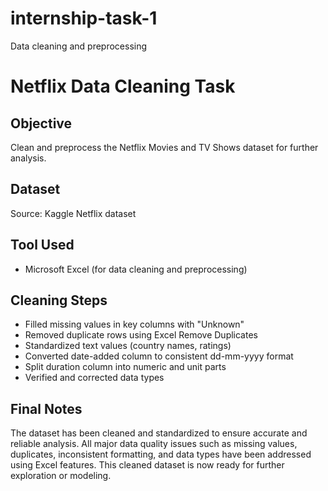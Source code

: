 # internship-task-1
Data cleaning and preprocessing
# Netflix Data Cleaning Task

## Objective
Clean and preprocess the Netflix Movies and TV Shows dataset for further analysis.

## Dataset
Source: Kaggle Netflix dataset

## Tool Used
- Microsoft Excel (for data cleaning and preprocessing)

## Cleaning Steps
- Filled missing values in key columns with "Unknown"
- Removed duplicate rows using Excel Remove Duplicates
- Standardized text values (country names, ratings)
- Converted date-added column to consistent dd-mm-yyyy format
- Split duration column into numeric and unit parts
- Verified and corrected data types

 ## Final Notes
The dataset has been cleaned and standardized to ensure accurate and reliable analysis. All major data quality issues such as missing values, duplicates, inconsistent formatting, and data types have been addressed using Excel features. This cleaned dataset is now ready for further exploration or modeling.


